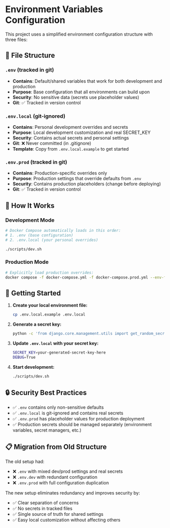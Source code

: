 # Environment Variables Configuration

This project uses a simplified environment configuration structure with three files:

## 📁 **File Structure**

### `.env` (tracked in git)
- **Contains**: Default/shared variables that work for both development and production
- **Purpose**: Base configuration that all environments can build upon
- **Security**: No sensitive data (secrets use placeholder values)
- **Git**: ✅ Tracked in version control

### `.env.local` (git-ignored)  
- **Contains**: Personal development overrides and secrets
- **Purpose**: Local development customization and real SECRET_KEY
- **Security**: Contains actual secrets and personal settings
- **Git**: ❌ Never committed (in .gitignore)
- **Template**: Copy from `.env.local.example` to get started

### `.env.prod` (tracked in git)
- **Contains**: Production-specific overrides only
- **Purpose**: Production settings that override defaults from `.env`
- **Security**: Contains production placeholders (change before deploying)
- **Git**: ✅ Tracked in version control

## 🔧 **How It Works**

### Development Mode
```bash
# Docker Compose automatically loads in this order:
# 1. .env (base configuration)
# 2. .env.local (your personal overrides)

./scripts/dev.sh
```

### Production Mode  
```bash
# Explicitly load production overrides:
docker compose -f docker-compose.yml -f docker-compose.prod.yml --env-file .env.prod up -d
```

## 🚀 **Getting Started**

1. **Create your local environment file:**
   ```bash
   cp .env.local.example .env.local
   ```

2. **Generate a secret key:**
   ```bash
   python -c 'from django.core.management.utils import get_random_secret_key; print(get_random_secret_key())'
   ```

3. **Update `.env.local` with your secret key:**
   ```bash
   SECRET_KEY=your-generated-secret-key-here
   DEBUG=True
   ```

4. **Start development:**
   ```bash
   ./scripts/dev.sh
   ```

## 🔒 **Security Best Practices**

- ✅ `.env` contains only non-sensitive defaults
- ✅ `.env.local` is git-ignored and contains real secrets  
- ✅ `.env.prod` has placeholder values for production deployment
- ✅ Production secrets should be managed separately (environment variables, secret managers, etc.)

## 📋 **Migration from Old Structure**

The old setup had:
- ❌ `.env` with mixed dev/prod settings and real secrets
- ❌ `.env.dev` with redundant configuration  
- ❌ `.env.prod` with full configuration duplication

The new setup eliminates redundancy and improves security by:
- ✅ Clear separation of concerns
- ✅ No secrets in tracked files
- ✅ Single source of truth for shared settings
- ✅ Easy local customization without affecting others
